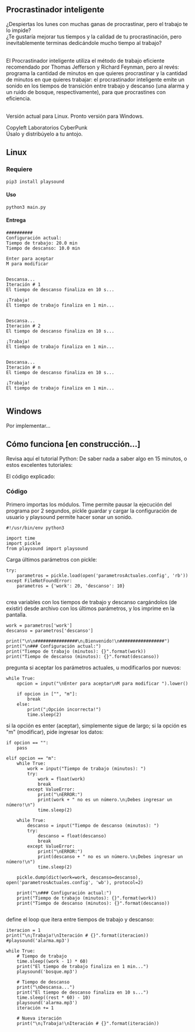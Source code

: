 ## Procrastinador inteligente
¿Despiertas los lunes con muchas ganas de procrastinar, pero el trabajo te lo impide?<br>
¿Te gustaría mejorar tus tiempos y la calidad de tu procrastinación, pero inevitablemente terminas dedicándole mucho tiempo al trabajo?<br><br>

El Procrastinador inteligente utiliza el método de trabajo eficiente recomendado por Thomas Jefferson y Richard Feynman, pero al revés: programa la cantidad de minutos en que quieres procrastinar y la cantidad de minutos en que quieres trabajar: el procrastinador inteligente emite un sonido en los tiempos de transición entre trabajo y descanso (una alarma y un ruido de bosque, respectivamente), para que procrastines con eficiencia.<br><br>

Versión actual para Linux. Pronto versión para Windows.<br>

Copyleft Laboratorios CyberPunk<br>
Úsalo y distribúyelo a tu antojo.

## Linux
### Requiere
```
pip3 install playsound
```

#### Uso
```
python3 main.py
```

#### Entrega
```
##########
Configuración actual:
Tiempo de trabajo: 20.0 min
Tiempo de descanso: 10.0 min

Enter para aceptar
M para modificar


Descansa...
Iteración # 1
El tiempo de descanso finaliza en 10 s...

¡Trabaja!
El tiempo de trabajo finaliza en 1 min...


Descansa...
Iteración # 2
El tiempo de descanso finaliza en 10 s...

¡Trabaja!
El tiempo de trabajo finaliza en 1 min...


Descansa...
Iteración # n
El tiempo de descanso finaliza en 10 s...

¡Trabaja!
El tiempo de trabajo finaliza en 1 min...


```

## Windows
Por implementar...

## Cómo funciona [en construcción...]
Revisa aquí el tutorial Python: De saber nada a saber algo en 15 minutos, o estos excelentes tutoriales:

El código explicado:

### Código
Primero importas los módulos. Time permite pausar la ejecución del programa por 2 segundos, pickle guardar y cargar la configuración de usuario y playsound permite hacer sonar un sonido.

```
#!/usr/bin/env python3

import time
import pickle
from playsound import playsound
```

Carga últimos parámetros con pickle:
```
try:
    parametros = pickle.load(open('parametrosActuales.config', 'rb'))
except FileNotFoundError:
    parametros = {'work': 20, 'descanso': 10}
    
```

crea variables con los tiempos de trabajo y descanso cargándolos (de existir) desde archivo con los últimos parámetros, y los imprime en la pantalla.
```
work = parametros['work']
descanso = parametros['descanso']
    
print("\n\n################\n¡Bienvenido!\n#################")
print("\n### Configuración actual:")
print("Tiempo de trabajo (minutos): {}".format(work))
print("Tiempo de descanso (minutos): {}".format(descanso))

```

pregunta si aceptar los parámetros actuales, u modificarlos por nuevos:
```
while True:
    opcion = input("\nEnter para aceptar\nM para modificar ").lower()
    
    if opcion in ["", "m"]:
        break
    else:
        print("¡Opción incorrecta!")
        time.sleep(2)

```
si la opción es enter (aceptar), simplemente sigue de largo; si la opción es "m" (modificar), pide ingresar los datos:

```      
if opcion == "":
    pass

elif opcion == "m":
    while True:
        work = input("Tiempo de trabajo (minutos): ")
        try:
            work = float(work)
            break
        except ValueError:
            print("\nERROR:")
            print(work + " no es un número.\n¡Debes ingresar un número!\n")
            time.sleep(2)

    while True:
        descanso = input("Tiempo de descanso (minutos): ")
        try:
            descanso = float(descanso)
            break
        except ValueError:
            print("\nERROR:")    
            print(descanso + " no es un número.\n¡Debes ingresar un número!\n")
            time.sleep(2)

    pickle.dump(dict(work=work, descanso=descanso), open('parametrosActuales.config', 'wb'), protocol=2)

    print("\n### Configuración actual:")
    print("Tiempo de trabajo (minutos): {}".format(work))
    print("Tiempo de descanso (minutos): {}".format(descanso))
            

```

define el loop que itera entre tiempos de trabajo y descanso:
```
iteracion = 1
print("\n¡Trabaja!\nIteración # {}".format(iteracion))
#playsound('alarma.mp3')

while True:
    # Tiempo de trabajo
    time.sleep((work - 1) * 60) 
    print("El tiempo de trabajo finaliza en 1 min...")
    playsound('bosque.mp3')

    # Tiempo de descanso
    print("\nDescansa...")
    print("El tiempo de descanso finaliza en 10 s...")
    time.sleep((rest * 60) - 10)     
    playsound('alarma.mp3')
    iteración += 1

    # Nueva iteración
    print("\n¡Trabaja!\nIteración # {}".format(iteración))

```




